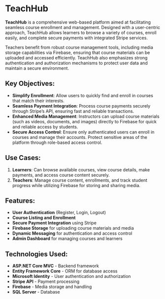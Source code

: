# TeachHub

**TeachHub** is a comprehensive web-based platform aimed at facilitating seamless course enrollment and management. Designed with a user-centric approach, TeachHub allows learners to browse a variety of courses, enroll easily, and complete secure payments with integrated Stripe services.

Teachers benefit from robust course management tools, including media storage capabilities via Firebase, ensuring that course materials can be uploaded and accessed efficiently. TeachHub also emphasizes strong authentication and authorization mechanisms to protect user data and maintain a secure environment.

## Key Objectives:
- **Simplify Enrollment**: Allow users to quickly find and enroll in courses that match their interests.
- **Seamless Payment Integration**: Process course payments securely through Stripe’s API, ensuring fast and reliable transactions.
- **Enhanced Media Management**: Instructors can upload course materials (such as videos, documents, and images) directly to Firebase for quick and reliable access by students.
- **Secure Access Control**: Ensure only authenticated users can enroll in courses and manage their accounts. Protect sensitive areas of the platform through role-based access control.

## Use Cases:
1. **Learners**: Can browse available courses, view course details, make payments, and access course content securely.
2. **Teachers**: Manage course content, enrollments, and track student progress while utilizing Firebase for storing and sharing media.

## Features:
- **User Authentication** (Register, Login, Logout)
- **Course Listing and Enrollment**
- **Secure Payment Integration** using Stripe
- **Firebase Storage** for uploading course materials and media
- **Dynamic Messaging** for authentication and access control
- **Admin Dashboard** for managing courses and learners

## Technologies Used:
- **ASP.NET Core MVC** - Backend framework
- **Entity Framework Core** - ORM for database access
- **Microsoft Identity** - User authentication and authorization
- **Stripe API** - Payment processing
- **Firebase** - Media storage and handling
- **SQL Server** - Database

